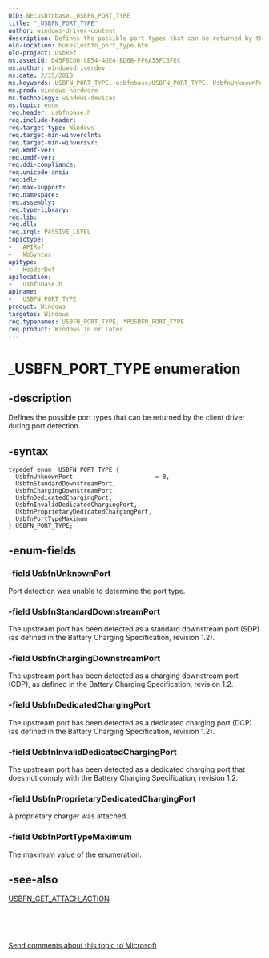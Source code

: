 ```yaml
---
UID: NE:usbfnbase._USBFN_PORT_TYPE
title: "_USBFN_PORT_TYPE"
author: windows-driver-content
description: Defines the possible port types that can be returned by the client driver during port detection.
old-location: buses\usbfn_port_type.htm
old-project: UsbRef
ms.assetid: D45F8CD0-CB54-4DE4-BD6B-FF6A35FCBFEC
ms.author: windowsdriverdev
ms.date: 2/15/2018
ms.keywords: USBFN_PORT_TYPE, usbfnbase/USBFN_PORT_TYPE, UsbfnUnknownPort, usbfnbase/UsbfnStandardDownstreamPort, usbfnbase/UsbfnUnknownPort, UsbfnChargingDownstreamPort, usbfnbase/UsbfnInvalidDedicatedChargingPort, usbfnbase/UsbfnChargingDownstreamPort, usbfnbase/UsbfnProprietaryDedicatedChargingPort, UsbfnStandardDownstreamPort, _USBFN_PORT_TYPE, USBFN_PORT_TYPE enumeration [Buses], usbfnbase/UsbfnDedicatedChargingPort, UsbfnPortTypeMaximum, usbfnbase/UsbfnPortTypeMaximum, UsbfnDedicatedChargingPort, UsbfnProprietaryDedicatedChargingPort, buses.usbfn_port_type, UsbfnInvalidDedicatedChargingPort, *PUSBFN_PORT_TYPE
ms.prod: windows-hardware
ms.technology: windows-devices
ms.topic: enum
req.header: usbfnbase.h
req.include-header: 
req.target-type: Windows
req.target-min-winverclnt: 
req.target-min-winversvr: 
req.kmdf-ver: 
req.umdf-ver: 
req.ddi-compliance: 
req.unicode-ansi: 
req.idl: 
req.max-support: 
req.namespace: 
req.assembly: 
req.type-library: 
req.lib: 
req.dll: 
req.irql: PASSIVE_LEVEL
topictype:
-	APIRef
-	kbSyntax
apitype:
-	HeaderDef
apilocation:
-	usbfnbase.h
apiname:
-	USBFN_PORT_TYPE
product: Windows
targetos: Windows
req.typenames: USBFN_PORT_TYPE, *PUSBFN_PORT_TYPE
req.product: Windows 10 or later.
---
```


# _USBFN_PORT_TYPE enumeration


## -description


Defines the possible port types that can be returned by the client driver during port detection.


## -syntax


````
typedef enum _USBFN_PORT_TYPE { 
  UsbfnUnknownPort                       = 0,
  UsbfnStandardDownstreamPort,
  UsbfnChargingDownstreamPort,
  UsbfnDedicatedChargingPort,
  UsbfnInvalidDedicatedChargingPort,
  UsbfnProprietaryDedicatedChargingPort,
  UsbfnPortTypeMaximum
} USBFN_PORT_TYPE;
````


## -enum-fields




### -field UsbfnUnknownPort

Port detection was unable to determine the port type.


### -field UsbfnStandardDownstreamPort

The upstream port has been detected as a standard downstream port (SDP) (as defined in the Battery Charging Specification, revision 1.2).


### -field UsbfnChargingDownstreamPort

The upstream port has been detected as a charging downstream port (CDP), as defined in the Battery Charging Specification, revision 1.2.


### -field UsbfnDedicatedChargingPort

The upstream port has been detected as a dedicated charging port (DCP) (as defined in the Battery Charging Specification, revision 1.2).


### -field UsbfnInvalidDedicatedChargingPort

The upstream port has been detected as a dedicated charging port that does not comply with the Battery Charging Specification, revision 1.2.


### -field UsbfnProprietaryDedicatedChargingPort

A proprietary charger was attached.


### -field UsbfnPortTypeMaximum

The maximum value of the enumeration.


## -see-also

<a href="..\usbfnattach\nc-usbfnattach-usbfn_get_attach_action.md">USBFN_GET_ATTACH_ACTION</a>



 

 

<a href="mailto:wsddocfb@microsoft.com?subject=Documentation%20feedback [UsbRef\buses]:%20USBFN_PORT_TYPE enumeration%20 RELEASE:%20(2/15/2018)&amp;body=%0A%0APRIVACY STATEMENT%0A%0AWe use your feedback to improve the documentation. We don't use your email address for any other purpose, and we'll remove your email address from our system after the issue that you're reporting is fixed. While we're working to fix this issue, we might send you an email message to ask for more info. Later, we might also send you an email message to let you know that we've addressed your feedback.%0A%0AFor more info about Microsoft's privacy policy, see http://privacy.microsoft.com/en-us/default.aspx." title="Send comments about this topic to Microsoft">Send comments about this topic to Microsoft</a>

